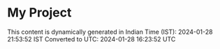 # My Project

This content is dynamically generated in Indian Time (IST): 2024-01-28 21:53:52 IST
Converted to UTC: 2024-01-28 16:23:52 UTC
